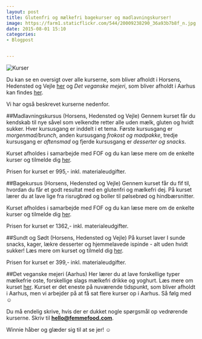 ```yaml
---
layout: post
title: Glutenfri og mælkefri bagekurser og madlavningskurser!
image: https://farm1.staticflickr.com/544/20009238290_36a93b7b8f_n.jpg
date: 2015-08-01 15:10
categories:
- Blogpost


---
```



 

![Kurser](https://farm1.staticflickr.com/544/20009238290_36a93b7b8f_z.jpg) 


Du kan se en oversigt over alle kurserne, som bliver afholdt i Horsens, Hedensted og Vejle [her](http://www.fof.dk/horsens-hedensted-vejle/Kursusoversigt/mad-og-broed/Gluten-%20og%20maelkefri%20kokken) og *Det veganske mejeri*, som bliver afholdt i Aarhus kan findes [her](http://www.fof.dk/aarhus/Kursusoversigt/kunst-og-fritid/mad-og-vin/madlavning/det-veganske-mejeri?id=202831).

Vi har også beskrevet kurserne nedenfor.



##Madlavningskursus (Horsens, Hedensted og Vejle)
Gennem kurset får du kendskab til nye såvel som velkendte retter alle uden mælk, gluten og hvidt sukker.
Hver kursusgang er inddelt i et tema. Første kursusgang er *morgenmad/brunch*, anden kursusgang *frokost og madpakke*, tredje kursusgang er *aftensmad* og fjerde kursusgang er *desserter og snacks*.
 
Kurset afholdes i samarbejde med FOF og du kan læse mere om de enkelte kurser og tilmelde dig [her](http://www.fof.dk/horsens-hedensted-vejle/Kursusoversigt/mad-og-broed/Gluten-%20og%20maelkefri%20kokken/det-gluten-og-maelkefri-koekken).
 
Prisen for kurset er 995,-  inkl. materialeudgifter.
 
 

##Bagekursus (Horsens, Hedensted og Vejle)
Gennem kurset får du fif til, hvordan du får et godt resultat med en glutenfri og mælkefri dej.  På kurset lærer du at lave lige fra risrugbrød og boller til pølsebrød og hindbærsnitter.
 
Kurset afholdes i samarbejde med FOF og du kan læse mere om de enkelte kurser og tilmelde dig [her](http://www.fof.dk/horsens-hedensted-vejle/Kursusoversigt/mad-og-broed/Gluten-%20og%20maelkefri%20kokken/gluten-og-maelkefri-bagning).
 
Prisen for kurset er 1362,-  inkl. materialeudgifter.



##Sundt og Sødt (Horsens, Hedensted og Vejle)
På kurset laver I sunde snacks, kager, lækre desserter og hjemmelavede ispinde - alt uden hvidt sukker! Læs mere om kurset og tilmeld dig [her](http://www.fof.dk/horsens-hedensted-vejle/Kursusoversigt/mad-og-broed/Gluten-%20og%20maelkefri%20kokken/sundt-og-soedt-uden-maelk-gluten-og-hvidt-sukker).

Prisen for kurset er 399,- inkl. materialeudgifter.
 
 

##Det veganske mejeri (Aarhus)
Her lærer du at lave forskellige typer mælkefrie oste, forskellige slags mælkefri drikke og yoghurt. Læs mere om kurset [her](http://www.fof.dk/aarhus/Kursusoversigt/kunst-og-fritid/mad-og-vin/madlavning/det-veganske-mejeri?id=202831).
Kurset er det eneste på nuværende tidspunkt, som bliver afholdt i Aarhus, men vi arbejder på at få sat flere kurser op i Aarhus. Så følg med ☺  
 
 
 
Du må endelig skrive, hvis der er dukket nogle spørgsmål op vedrørende kurserne. Skriv til **hello@femmefood.com**.
 
Winnie håber og glæder sig til at se jer! ☺ 














